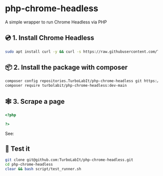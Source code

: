 # php-chrome-headless
A simple wrapper to run Chrome Headless via PHP

## 💿 1. Install Chrome Headless

````bash
sudo apt install curl -y && curl -s https://raw.githubusercontent.com/TurboLabIt/webstackup/master/script/chrome/install.sh?$(date +%s) | sudo bash

````

## 📦 2. Install the package with composer

````bash
composer config repositories.TurboLabIt/php-chrome-headless git https://github.com/TurboLabIt/php-chrome-headless.git
composer require turbolabit/php-chrome-headless:dev-main

````



## 🕸 3. Scrape a page

````php
<?php
 
?>
````

See: []()


## 🧪 Test it

````bash
git clone git@github.com:TurboLabIt/php-chrome-headless.git
cd php-chrome-headless
clear && bash script/test_runner.sh

````
